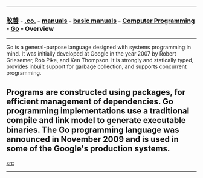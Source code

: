 

---

### [改善](https://github.com/ttltrk/0C/blob/master/README.MD) - [.co.](https://github.com/ttltrk/PRG/blob/master/CODING.MD) - [manuals](https://github.com/ttltrk/PRG/blob/master/MAN.MD) - [basic manuals](https://github.com/ttltrk/PRG/blob/master/MANUALS.MD) - [Computer Programming](https://github.com/ttltrk/PRG/blob/master/C/DOC/CP/CP.MD) - [Go](https://github.com/ttltrk/PRG/blob/master/GO/BMGO/BMGO.MD) - Overview

---

Go is a general-purpose language designed with systems programming in mind. It was initially developed at Google in the year 2007 
by Robert Griesemer, Rob Pike, and Ken Thompson. It is strongly and statically typed, provides inbuilt support for garbage collection, 
and supports concurrent programming.

Programs are constructed using packages, for efficient management of dependencies. Go programming implementations use a traditional 
compile and link model to generate executable binaries. The Go programming language was announced in November 2009 
and is used in some of the Google's production systems.
---

[src](https://www.tutorialspoint.com/go/go_overview.htm)

---
